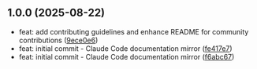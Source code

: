 ## 1.0.0 (2025-08-22)

* feat: add contributing guidelines and enhance README for community contributions ([9ece0e6](https://github.com/mnestorov/cc-docs-mirror/commit/9ece0e6))
* feat: initial commit - Claude Code documentation mirror ([fe417e7](https://github.com/mnestorov/cc-docs-mirror/commit/fe417e7))
* feat: initial commit - Claude Code documentation mirror ([f6abc67](https://github.com/mnestorov/cc-docs-mirror/commit/f6abc67))
